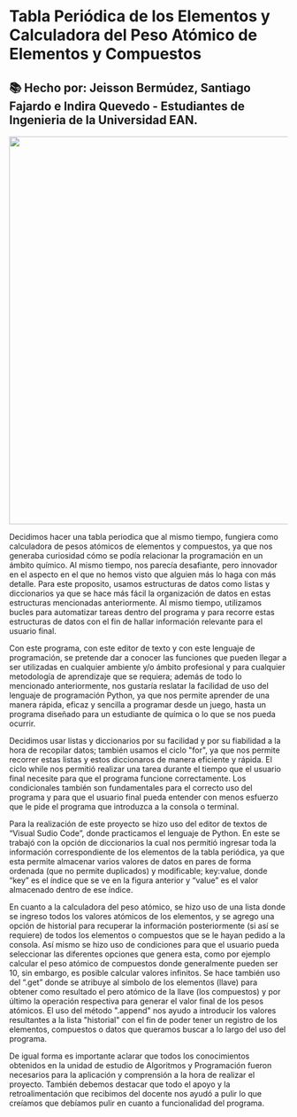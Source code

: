 # Tabla Periódica de los Elementos y Calculadora del Peso Atómico de Elementos y Compuestos
## 📚 Hecho por: Jeisson Bermúdez, Santiago Fajardo e Indira Quevedo - Estudiantes de Ingenieria de la Universidad EAN.
<div align="center">
<img align="" src="https://th.bing.com/th/id/R.453bc2b1f58a21b6855f38a98c39404b?rik=cTm%2bjgLE0qWiiw&riu=http%3a%2f%2fstatic.t13.cl%2fimages%2fsizes%2f1200x675%2f1515609606-99538645gettyimages-511190196.jpg&ehk=dD7hJsq7g7LGdiJy5g%2fIk%2bNZdI4M03iTd3PX93lFmbg%3d&risl=&pid=ImgRaw&r=0" width="700px"/>
<div align="left">

  Decidimos hacer una tabla periodica que al mismo tiempo, fungiera como calculadora de pesos atómicos de elementos y compuestos, ya que nos generaba curiosidad cómo se podía relacionar la programación en un ámbito químico. Al mismo tiempo, nos parecía desafiante, pero innovador en el aspecto en el que no hemos visto que alguien más lo haga con más detalle. Para este proposito, usamos estructuras de datos como listas y diccionarios ya que se hace más fácil la organización de datos en estas estructuras mencionadas anteriormente. Al mismo tiempo, utilizamos bucles para automatizar tareas dentro del programa y para recorre estas estructuras de datos con el fin de hallar información relevante para el usuario final. 
  
  Con este programa, con este editor de texto y con este lenguaje de programación, se pretende dar a conocer las funciones que pueden llegar a ser utilizadas en cualquier ambiente y/o ámbito profesional y para cualquier metodología de aprendizaje que se requiera; además de todo lo mencionado anteriormente, nos gustaría reslatar la facilidad de uso del lenguaje de programación Python, ya que nos permite aprender de una manera rápida, eficaz y sencilla a programar desde un juego, hasta un programa diseñado para un estudiante de química o lo que se nos pueda ocurrir. 
  
  Decidimos usar listas y diccionarios por su facilidad y por su fiabilidad a la hora de recopilar datos; también usamos el ciclo "for", ya que nos permite recorrer estas listas y estos diccionaros de manera eficiente y rápida. El ciclo while nos permitió realizar una tarea durante el tiempo que el usuario final necesite para que el programa funcione correctamente. Los condicionales también son fundamentales para el correcto uso del programa y para que el usuario final pueda entender con menos esfuerzo que le pide el programa que introduzca a la consola o terminal. 
  
  Para la realización de este proyecto se hizo uso del editor de textos de “Visual Sudio Code”, donde practicamos el lenguaje de Python. En este se trabajó con la opción de diccionarios la cual nos permitió ingresar toda la información correspondiente de los elementos de la tabla periódica, ya que esta permite almacenar varios valores de datos en pares de forma ordenada (que no permite duplicados) y modificable; key:value, donde “key” es el índice que se ve en la figura anterior y “value” es el valor almacenado dentro de ese índice. 
  
  En cuanto a la calculadora del peso atómico, se hizo uso de una lista donde se ingreso todos los valores atómicos de los elementos, y se agrego una opción de historial para recuperar la información posteriormente (si así se requiere) de todos los elementos o compuestos que se le hayan pedido a la consola. Así mismo se hizo uso de condiciones para que el usuario pueda seleccionar las diferentes opciones que genera esta, como por ejemplo calcular el peso atómico de compuestos donde generalmente pueden ser 10, sin embargo, es posible calcular valores infinitos. Se hace también uso del “.get” donde se atribuye al símbolo de los elementos (llave) para obtener como resultado el pero atómico de la llave (los compuestos) y por último la operación respectiva para generar el valor final de los pesos atómicos. El uso del método ".append" nos ayudo a introducir los valores resultantes a la lista "historial" con el fin de poder tener un registro de los elementos, compuestos o datos que queramos buscar a lo largo del uso del programa.
  
  De igual forma es importante aclarar que todos los conocimientos obtenidos en la unidad de estudio de Algoritmos y Programación fueron necesarios para la aplicación y comprensión a la hora de realizar el proyecto. También debemos destacar que todo el apoyo y la retroalimentación que recibimos del docente nos ayudó a pulir lo que creíamos que debíamos pulir en cuanto a funcionalidad del programa. 
